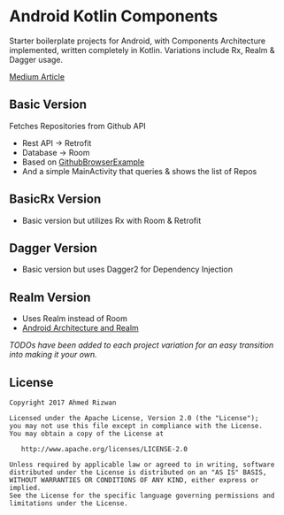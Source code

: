 # Android Kotlin Components
Starter boilerplate projects for Android, with Components Architecture implemented, written completely in Kotlin. Variations include Rx, Realm & Dagger usage.

[Medium Article](https://medium.com/@ahmedrizwan/kotlin-boilerplates-android-architecture-components-with-rx-dagger-realm-c49bb5d66d8)

## Basic Version 
Fetches Repositories from Github API 

- Rest API -> Retrofit 
- Database -> Room 
- Based on [GithubBrowserExample](https://github.com/googlesamples/android-architecture-components)
- And a simple MainActivity that queries & shows the list of Repos

## BasicRx Version
- Basic version but utilizes Rx with Room & Retrofit

## Dagger Version
- Basic version but uses Dagger2 for Dependency Injection

## Realm Version
- Uses Realm instead of Room
- [Android Architecture and Realm](https://academy.realm.io/posts/android-architecture-components-and-realm/)

*TODOs have been added to each project variation for an easy transition into making it your own.*

## License 
```
Copyright 2017 Ahmed Rizwan

Licensed under the Apache License, Version 2.0 (the "License");
you may not use this file except in compliance with the License.
You may obtain a copy of the License at

   http://www.apache.org/licenses/LICENSE-2.0

Unless required by applicable law or agreed to in writing, software
distributed under the License is distributed on an "AS IS" BASIS,
WITHOUT WARRANTIES OR CONDITIONS OF ANY KIND, either express or implied.
See the License for the specific language governing permissions and
limitations under the License.
```
